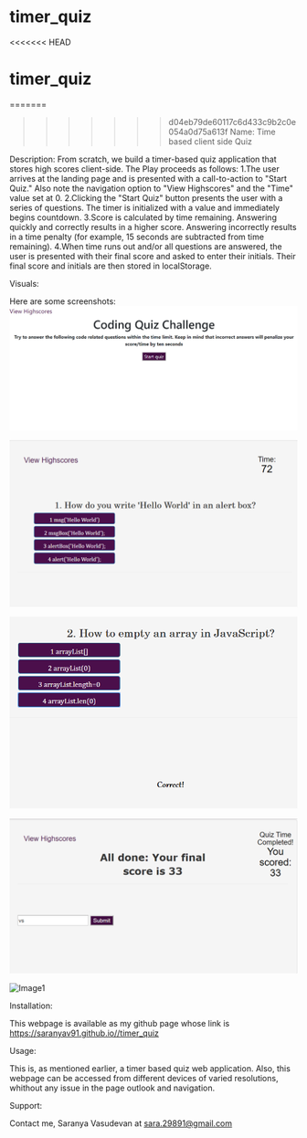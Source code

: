 # timer_quiz
<<<<<<< HEAD
# timer_quiz
=======
>>>>>>> d04eb79de60117c6d433c9b2c0e054a0d75a613f
Name:
Time based client side Quiz

Description:
From scratch, we build a timer-based quiz application that stores high scores client-side.
The Play proceeds as follows:
1.The user arrives at the landing page and is presented with a call-to-action to "Start Quiz." Also note the navigation option to "View Highscores" and the "Time" value set at 0.
2.Clicking the "Start Quiz" button presents the user with a series of questions. The timer is initialized with a value and immediately begins countdown.
3.Score is calculated by time remaining. Answering quickly and correctly results in a higher score. Answering incorrectly results in a time penalty (for example, 15 seconds are subtracted from time remaining).
4.When time runs out and/or all questions are answered, the user is presented with their final score and asked to enter their initials. Their final score and initials are then stored in localStorage.

Visuals:

Here are some screenshots:
![Image1](Assets/images/intro.png)

![Image1](Assets/images/quiz_page.png)

![Image1](Assets/images/answer_response.png)


![Image1](Assets/images/when_quiz_completed.png)

![Image1](Assets/images/highscores.png)

Installation:

This webpage is available as my github page whose link is https://saranyav91.github.io//timer_quiz

Usage:

This is, as mentioned earlier, a timer based quiz web application. Also, this webpage can be accessed from different devices of varied resolutions, whithout any issue in the page outlook and navigation.

Support:

Contact me, Saranya Vasudevan at sara.29891@gmail.com

